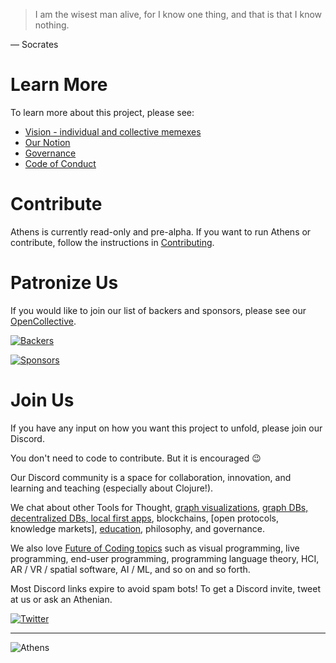 > I am the wisest man alive, for I know one thing, and that is that I know nothing.

— Socrates

# Learn More

To learn more about this project, please see:

- [Vision - individual and collective memexes](https://github.com/athensresearch/athens/blob/master/VISION.md)
- [Our Notion](https://www.notion.so/athensresearch/Athens-Research-67e1c6068cb449ff935d10e882fd9b05)
- [Governance](https://github.com/athensresearch/athens/blob/master/GOVERNANCE.md)
- [Code of Conduct](https://github.com/athensresearch/athens/blob/master/CODE_OF_CONDUCT.md)

# Contribute

Athens is currently read-only and pre-alpha. If you want to run Athens or contribute, follow the instructions in [Contributing](https://github.com/athensresearch/athens/blob/master/CONTRIBUTING.md).

# Patronize Us

If you would like to join our list of backers and sponsors, please see our [OpenCollective](https://opencollective.com/athens).

[1]: https://opencollective.com/athens
[1.1]: https://opencollective.com/athens/tiers/backer.svg?avatarHeight=36
[1.2]: https://opencollective.com/athens/tiers/sponsor.svg?avatarHeight=36

[![Backers][1.1]][1]

[![Sponsors][1.2]][1]

# Join Us

If you have any input on how you want this project to unfold, please join our Discord.

You don't need to code to contribute. But it is encouraged 😉

Our Discord community is a space for collaboration, innovation, and learning and teaching (especially about Clojure!).

We chat about other Tools for Thought, [graph visualizations](https://github.com/athensresearch/athens/issues/21), [graph DBs, decentralized DBs, local first apps](https://github.com/athensresearch/athens/issues/9), blockchains, [open protocols, knowledge markets], [education](https://github.com/athensresearch/athens/blob/master/doc/ClojureFam.md), philosophy, and governance.

We also love [Future of Coding topics](https://futureofcoding.org/episodes/046#question-thirteen-what-foc-topics-interest-you-most) such as visual programming, live programming, end-user programming, programming language theory, HCI, AR / VR / spatial software, AI / ML, and so on and so forth.

Most Discord links expire to avoid spam bots! To get a Discord invite, tweet at us or ask an Athenian. 

[![Twitter][2]][2.1]

[2]: https://i.imgur.com/S41NYml.png
[2.1]: https://twitter.com/AthensResearch

---

![Athens](doc/athens-1920.jpg)
